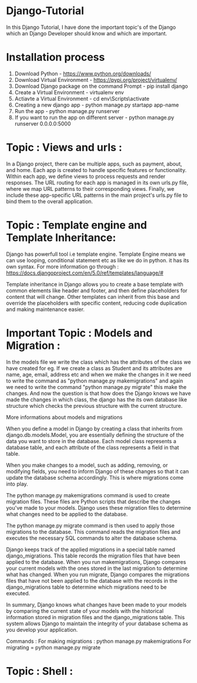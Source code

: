 # Django-Tutorial
In this Django Tutorial, I have done the important topic's of the Django which an Django Developer should know and which are important.

# Installation process
1) Download Python - https://www.python.org/downloads/
2) Download Virtual Environment - https://pypi.org/project/virtualenv/
3) Download Django package on the command Prompt - pip install django
4) Create a Virtual Environment - virtualenv env
5) Actiavte a Virtual Environment - cd env\Scripts\activate
6) Creating a new django app - python manage.py startapp app-name
7) Run the app - python manage.py runserver
8) If you want to run the app on different server - python manage.py runserver 0.0.0.0:5000


# Topic : Views and urls :
In a Django project, there can be multiple apps, such as payment, about, and home. Each app is created to handle specific features or functionality. Within each app, we define views to process requests and render responses. The URL routing for each app is managed in its own urls.py file, where we map URL patterns to their corresponding views. Finally, we include these app-specific URL patterns in the main project's urls.py file to bind them to the overall application.

# Topic : Template engine and Template Inheritance:
Django has powerfull tool i.e template engine. Template Engine means we can use looping, conditional statement etc as like we do in python. it has its own syntax. For more information go through : 
 https://docs.djangoproject.com/en/5.0/ref/templates/language/#

Template inheritance in Django allows you to create a base template with common elements like header and footer, and then define placeholders for content that will change. Other templates can inherit from this base and override the placeholders with specific content, reducing code duplication and making maintenance easier.

# Important Topic : Models and Migration :
In the models file we write the class which has the attributes of the class we have created for eg. If we create a class as Student and its attributes are name, age, email, address etc and when we make the changes in it we need to write the command as "python manage.py makemigrations" and again we need to write the command "python manage.py migrate" this make the changes. 
And now the question is that how does the Django knows we have made the changes in which class, the django has the its own database like structure which checks the previous structure with the current structure.

More informations about models and migrations

When you define a model in Django by creating a class that inherits from django.db.models.Model, you are essentially defining the structure of the data you want to store in the database. Each model class represents a database table, and each attribute of the class represents a field in that table.

When you make changes to a model, such as adding, removing, or modifying fields, you need to inform Django of these changes so that it can update the database schema accordingly. This is where migrations come into play.

The python manage.py makemigrations command is used to create migration files. These files are Python scripts that describe the changes you've made to your models. Django uses these migration files to determine what changes need to be applied to the database.

The python manage.py migrate command is then used to apply those migrations to the database. This command reads the migration files and executes the necessary SQL commands to alter the database schema.

Django keeps track of the applied migrations in a special table named django_migrations. This table records the migration files that have been applied to the database. When you run makemigrations, Django compares your current models with the ones stored in the last migration to determine what has changed. When you run migrate, Django compares the migrations files that have not been applied to the database with the records in the django_migrations table to determine which migrations need to be executed.

In summary, Django knows what changes have been made to your models by comparing the current state of your models with the historical information stored in migration files and the django_migrations table. This system allows Django to maintain the integrity of your database schema as you develop your application.

Commands :
For making migrations : python manage.py makemigrations
For migrating = python manage.py migrate


# Topic : Shell :

